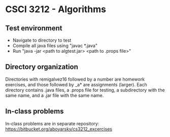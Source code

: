 # CSCI 3212 - Algorithms

## Test environment

* Navigate to directory to test
* Compile all java files using "javac *.java"
* Run "java -jar \<path to algtest.jar\> \<path to .props file\>"

## Directory organization

Directories with remigalvez16 followed by a number are homework exercises, and those followed by _a* are assignments (larger). Each directory contains .java files, a .props file for testing, a subdirectory with the same name, and a .jar file with the same name. 

## In-class problems

In-class problems are in separate repository: https://bitbucket.org/aboyarsky/cs3212_excercises

